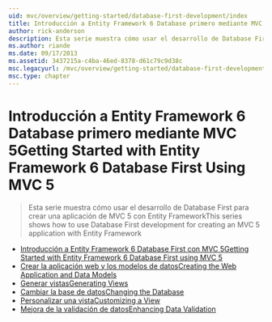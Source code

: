 ```yaml
---
uid: mvc/overview/getting-started/database-first-development/index
title: Introducción a Entity Framework 6 Database primero mediante MVC 5 | Microsoft Docs
author: rick-anderson
description: Esta serie muestra cómo usar el desarrollo de Database First para crear una aplicación de MVC 5 con Entity Framework
ms.author: riande
ms.date: 09/17/2013
ms.assetid: 3437215a-c4ba-46ed-8378-d61c79c9d38c
msc.legacyurl: /mvc/overview/getting-started/database-first-development
msc.type: chapter
---
```

<a name="getting-started-with-entity-framework-6-database-first-using-mvc-5"></a><span data-ttu-id="c7dce-103">Introducción a Entity Framework 6 Database primero mediante MVC 5</span><span class="sxs-lookup"><span data-stu-id="c7dce-103">Getting Started with Entity Framework 6 Database First Using MVC 5</span></span>
====================
> <span data-ttu-id="c7dce-104">Esta serie muestra cómo usar el desarrollo de Database First para crear una aplicación de MVC 5 con Entity Framework</span><span class="sxs-lookup"><span data-stu-id="c7dce-104">This series shows how to use Database First development for creating an MVC 5 application with Entity Framework</span></span>


- [<span data-ttu-id="c7dce-105">Introducción a Entity Framework 6 Database First con MVC 5</span><span class="sxs-lookup"><span data-stu-id="c7dce-105">Getting Started with Entity Framework 6 Database First using MVC 5</span></span>](setting-up-database.md)
- [<span data-ttu-id="c7dce-106">Crear la aplicación web y los modelos de datos</span><span class="sxs-lookup"><span data-stu-id="c7dce-106">Creating the Web Application and Data Models</span></span>](creating-the-web-application.md)
- [<span data-ttu-id="c7dce-107">Generar vistas</span><span class="sxs-lookup"><span data-stu-id="c7dce-107">Generating Views</span></span>](generating-views.md)
- [<span data-ttu-id="c7dce-108">Cambiar la base de datos</span><span class="sxs-lookup"><span data-stu-id="c7dce-108">Changing the Database</span></span>](changing-the-database.md)
- [<span data-ttu-id="c7dce-109">Personalizar una vista</span><span class="sxs-lookup"><span data-stu-id="c7dce-109">Customizing a View</span></span>](customizing-a-view.md)
- [<span data-ttu-id="c7dce-110">Mejora de la validación de datos</span><span class="sxs-lookup"><span data-stu-id="c7dce-110">Enhancing Data Validation</span></span>](enhancing-data-validation.md)
